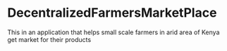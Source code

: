 # DecentralizedFarmersMarketPlace
This in an application that helps small scale farmers in arid area of Kenya get market for their products 
